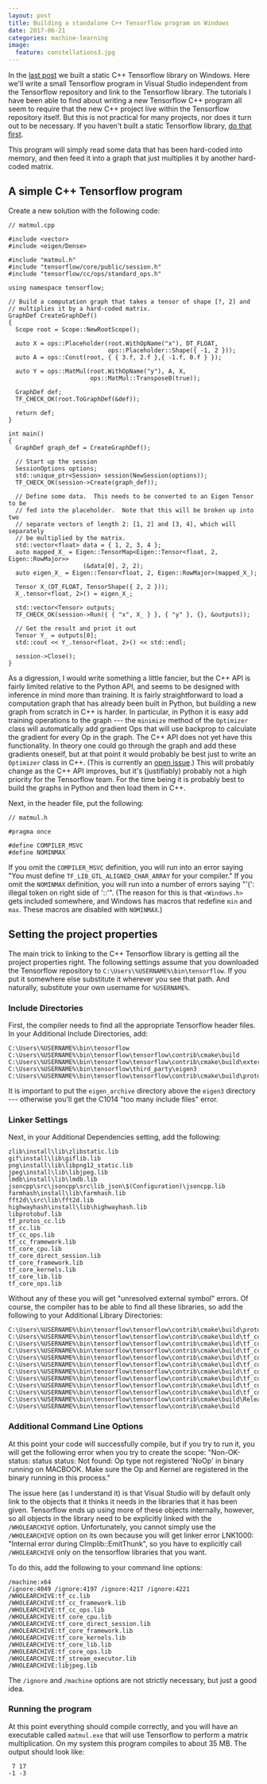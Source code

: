 ```yaml
---
layout: post
title: Building a standalone C++ Tensorflow program on Windows
date: 2017-06-21
categories: machine-learning
image:
  feature: constellations3.jpg
---
```


In the [last post][1] we built a static C++ Tensorflow library on Windows.
Here we'll write a small Tensorflow program in Visual Studio independent
from the Tensorflow repository and link to the Tensorflow library.  The
tutorials I have been able to find about writing a new Tensorflow C++
program all seem to require that the new C++ project live within the
Tensorflow repository itself.  But this is not practical for many projects,
nor does it turn out to be necessary.  If you haven't built a static
Tensorflow library, [do that first][1].

This program will simply read some data that has been hard-coded into
memory, and then feed it into a graph that just multiplies it by another
hard-coded matrix.

## A simple C++ Tensorflow program

Create a new solution with the following code:

```
// matmul.cpp

#include <vector>
#include <eigen/Dense>

#include "matmul.h"
#include "tensorflow/core/public/session.h"
#include "tensorflow/cc/ops/standard_ops.h"

using namespace tensorflow;

// Build a computation graph that takes a tensor of shape [?, 2] and
// multiplies it by a hard-coded matrix.
GraphDef CreateGraphDef()
{
  Scope root = Scope::NewRootScope();

  auto X = ops::Placeholder(root.WithOpName("x"), DT_FLOAT, 
                            ops::Placeholder::Shape({ -1, 2 }));
  auto A = ops::Const(root, { { 3.f, 2.f },{ -1.f, 0.f } });

  auto Y = ops::MatMul(root.WithOpName("y"), A, X, 
                       ops::MatMul::TransposeB(true));

  GraphDef def;
  TF_CHECK_OK(root.ToGraphDef(&def));

  return def;
}

int main()
{
  GraphDef graph_def = CreateGraphDef();

  // Start up the session
  SessionOptions options;
  std::unique_ptr<Session> session(NewSession(options));
  TF_CHECK_OK(session->Create(graph_def));

  // Define some data.  This needs to be converted to an Eigen Tensor to be
  // fed into the placeholder.  Note that this will be broken up into two
  // separate vectors of length 2: [1, 2] and [3, 4], which will separately
  // be multiplied by the matrix.
  std::vector<float> data = { 1, 2, 3, 4 };
  auto mapped_X_ = Eigen::TensorMap<Eigen::Tensor<float, 2, Eigen::RowMajor>>
                     (&data[0], 2, 2);
  auto eigen_X_ = Eigen::Tensor<float, 2, Eigen::RowMajor>(mapped_X_);

  Tensor X_(DT_FLOAT, TensorShape({ 2, 2 }));
  X_.tensor<float, 2>() = eigen_X_;

  std::vector<Tensor> outputs;
  TF_CHECK_OK(session->Run({ { "x", X_ } }, { "y" }, {}, &outputs));

  // Get the result and print it out
  Tensor Y_ = outputs[0];
  std::cout << Y_.tensor<float, 2>() << std::endl;
  
  session->Close();
}
```

As a digression, I would write something a little fancier, but the C++ API
is fairly limited relative to the Python API, and seems to be designed with
inference in mind more than training.  It is fairly straightforward to load
a computation graph that has already been built in Python, but building a
new graph from scratch in C++ is harder.  In particular, in Python it is
easy add training operations to the graph --- the `minimize` method of the
`Optimizer` class will automatically add gradient Ops that will use backprop
to calculate the gradient for every Op in the graph.  The C++ API does not
yet have this functionality.  In theory one could go through the graph and
add these gradients oneself, but at that point it would probably be best
just to write an `Optimizer` class in C++.  (This is currently an [open
issue][2].)  This will probably change as the C++ API improves, but it's
(justifiably) probably not a high priority for the Tensorflow team.  For the
time being it is probably best to build the graphs in Python and then load
them in C++.

Next, in the header file, put the following:

```
// matmul.h

#pragma once

#define COMPILER_MSVC
#define NOMINMAX
```

If you omit the `COMPILER_MSVC` definition, you will run into an error
saying "You must define `TF_LIB_GTL_ALIGNED_CHAR_ARRAY` for your compiler."
If you omit the `NOMINMAX` definition, you will run into a number of errors
saying "'(': illegal token on right side of '::'".  (The reason for this is
that `<Windows.h>` gets included somewhere, and Windows has macros that
redefine `min` and `max`.  These macros are disabled with `NOMINMAX`.)

## Setting the project properties

The main trick to linking to the C++ Tensorflow library is getting all the
project properties right.  The following settings assume that you downloaded
the Tensorflow repository to `C:\Users\%USERNAME%\bin\tensorflow`.  If you
put it somewhere else substitute it wherever you see that path.  And
naturally, substitute your own username for `%USERNAME%`.

### Include Directories

First, the compiler needs to find all the appropriate Tensorflow header
files.  In your Additional Include Directories, add:

```
C:\Users\%USERNAME%\bin\tensorflow
C:\Users\%USERNAME%\bin\tensorflow\tensorflow\contrib\cmake\build
C:\Users\%USERNAME%\bin\tensorflow\tensorflow\contrib\cmake\build\external\eigen_archive
C:\Users\%USERNAME%\bin\tensorflow\third_party\eigen3
C:\Users\%USERNAME%\bin\tensorflow\tensorflow\contrib\cmake\build\protobuf\src\protobuf\src
```

It is important to put the `eigen_archive` directory above the `eigen3`
directory --- otherwise you'll get the C1014 "too many include files"
error.

### Linker Settings

Next, in your Additional Dependencies setting, add the following:

```
zlib\install\lib\zlibstatic.lib
gif\install\lib\giflib.lib
png\install\lib\libpng12_static.lib
jpeg\install\lib\libjpeg.lib
lmdb\install\lib\lmdb.lib
jsoncpp\src\jsoncpp\src\lib_json\$(Configuration)\jsoncpp.lib
farmhash\install\lib\farmhash.lib
fft2d\\src\lib\fft2d.lib
highwayhash\install\lib\highwayhash.lib
libprotobuf.lib
tf_protos_cc.lib
tf_cc.lib
tf_cc_ops.lib
tf_cc_framework.lib
tf_core_cpu.lib
tf_core_direct_session.lib
tf_core_framework.lib
tf_core_kernels.lib
tf_core_lib.lib
tf_core_ops.lib
```

Without any of these you will get "unresolved external symbol" errors.  Of
course, the compiler has to be able to find all these libraries, so add the
following to your Additional Library Directories:

```
C:\Users\%USERNAME%\bin\tensorflow\tensorflow\contrib\cmake\build\protobuf\src\protobuf\Release
C:\Users\%USERNAME%\bin\tensorflow\tensorflow\contrib\cmake\build\tf_cc.dir\Release
C:\Users\%USERNAME%\bin\tensorflow\tensorflow\contrib\cmake\build\tf_cc_ops.dir\Release
C:\Users\%USERNAME%\bin\tensorflow\tensorflow\contrib\cmake\build\tf_cc_framework.dir\Release
C:\Users\%USERNAME%\bin\tensorflow\tensorflow\contrib\cmake\build\tf_core_cpu.dir\Release
C:\Users\%USERNAME%\bin\tensorflow\tensorflow\contrib\cmake\build\tf_core_direct_session.dir\Release
C:\Users\%USERNAME%\bin\tensorflow\tensorflow\contrib\cmake\build\tf_core_framework.dir\Release
C:\Users\%USERNAME%\bin\tensorflow\tensorflow\contrib\cmake\build\tf_core_kernels.dir\Release
C:\Users\%USERNAME%\bin\tensorflow\tensorflow\contrib\cmake\build\tf_core_lib.dir\Release
C:\Users\%USERNAME%\bin\tensorflow\tensorflow\contrib\cmake\build\tf_core_ops.dir\Release
C:\Users\%USERNAME%\bin\tensorflow\tensorflow\contrib\cmake\build\Release
C:\Users\%USERNAME%\bin\tensorflow\tensorflow\contrib\cmake\build
```

### Additional Command Line Options

At this point your code will successfully compile, but if you try to run it,
you will get the following error when you try to create the scope:
"Non-OK-status: status status: Not found: Op type not registered 'NoOp' in
binary running on MACBOOK. Make sure the Op and Kernel are registered in the
binary running in this process."

The issue here (as I understand it) is that Visual Studio will by default
only link to the objects that it thinks it needs in the libraries that it
has been given.  Tensorflow ends up using more of these objects internally,
however, so all objects in the library need to be explicitly linked with the
`/WHOLEARCHIVE` option.  Unfortunately, you cannot simply use the
`/WHOLEARCHIVE` option on its own because you will get linker error LNK1000:
"Internal error during CImplib::EmitThunk", so you have to explicitly call
`/WHOLEARCHIVE` only on the tensorflow libraries that you want.

To do this, add the following to your command line options:

```
/machine:x64 
/ignore:4049 /ignore:4197 /ignore:4217 /ignore:4221
/WHOLEARCHIVE:tf_cc.lib 
/WHOLEARCHIVE:tf_cc_framework.lib
/WHOLEARCHIVE:tf_cc_ops.lib 
/WHOLEARCHIVE:tf_core_cpu.lib
/WHOLEARCHIVE:tf_core_direct_session.lib 
/WHOLEARCHIVE:tf_core_framework.lib
/WHOLEARCHIVE:tf_core_kernels.lib 
/WHOLEARCHIVE:tf_core_lib.lib
/WHOLEARCHIVE:tf_core_ops.lib   
/WHOLEARCHIVE:tf_stream_executor.lib
/WHOLEARCHIVE:libjpeg.lib   
```

The `/ignore` and `/machine` options are not strictly necessary, but just a
good idea.

### Running the program

At this point everything should compile correctly, and you will have an
executable called `matmul.exe` that will use Tensorflow to perform a matrix
multiplication.  On my system this program compiles to about 35 MB.  The
output should look like:

```
 7 17
-1 -3
```

[1]: ../../machine-learning/build-windows-tf
[2]: https://github.com/tensorflow/tensorflow/issues/9837
